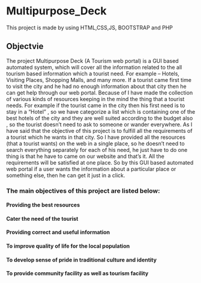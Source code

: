 # Multipurpose_Deck
 This project is made by using HTML,CSS,JS, BOOTSTRAP and PHP
 
## Objectvie

The project Multipurpose Deck (A Tourism web portal) is a GUI based automated system, 
which will cover all the information related to the all tourism based information which a 
tourist need. For example – Hotels, Visiting Places, Shopping Malls, and many more. If a 
tourist came first time to visit the city and he had no enough information about that city then 
he can get help through our web portal. Because of I have made the collection of various 
kinds of resources keeping in the mind the thing that a tourist needs. For example if the tourist 
came in the city then his first need is to stay in a “Hotel” , so we have categorize a list which 
is containing one of the best hotels of the city and they are well suited according to the 
budget also , so the tourist doesn’t need to ask to someone or wander everywhere. As I have 
said that the objective of this project is to fulfill all the requirements of a tourist which he 
wants in that city. So I have provided all the resources (that a tourist wants) on the web in a 
single place, so he doesn’t need to search everything separately for each of his need, he just 
have to do one thing is that he have to came on our website and that’s it. All the 
requirements will be satisfied at one place. So by this GUI based automated web portal if a 
user wants the information about a particular place or something else, then he can get it just in 
a click. 
### The main objectives of this project are listed below: 
#### Providing the best resources
#### Cater the need of the tourist
#### Providing correct and useful information
#### To improve quality of life for the local population
#### To develop sense of pride in traditional culture and identity
#### To provide community facility as well as tourism facility
